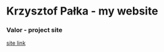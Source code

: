 # Krzysztof Pałka  - my website
### Valor - project site
[site link](http://www.valor.jfdzw1.is-academy.pl/)
